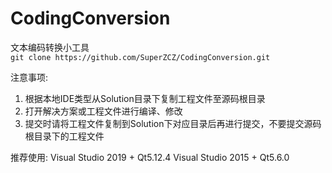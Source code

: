 ﻿# CodingConversion
文本编码转换小工具  
`git clone https://github.com/SuperZCZ/CodingConversion.git`

注意事项:
1. 根据本地IDE类型从Solution目录下复制工程文件至源码根目录
2. 打开解决方案或工程文件进行编译、修改
3. 提交时请将工程文件复制到Solution下对应目录后再进行提交，不要提交源码根目录下的工程文件

推荐使用:
    Visual Studio 2019 + Qt5.12.4
	Visual Studio 2015 + Qt5.6.0
